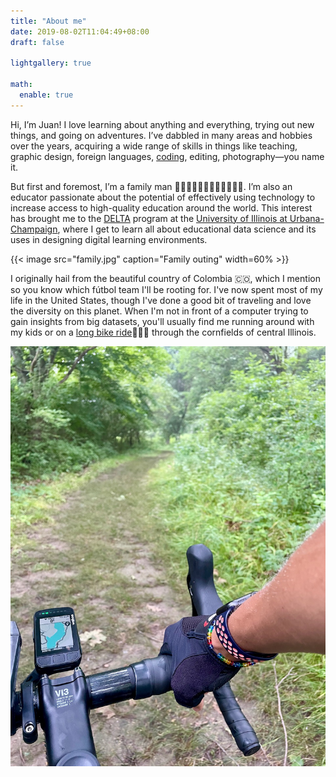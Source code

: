 ```yaml
---
title: "About me"
date: 2019-08-02T11:04:49+08:00
draft: false

lightgallery: true

math:
  enable: true
---
```


<!-- {{< image src="beach.jpg" caption="Sunset in Haifa" width=60% >}} -->

Hi, I’m Juan! I love learning about anything and everything, trying out new things, and going on adventures. I’ve dabbled in many areas and hobbies over the years, acquiring a wide range of skills in things like teaching, graphic design, foreign languages, [coding](https://github.com/juandpinto), editing, photography—you name it.

But first and foremost, I’m a family man 👨🏽👩🏼👦🏻👧🏻👶🏻🐱🐶. I’m also an educator passionate about the potential of effectively using technology to increase access to high-quality education around the world. This interest has brought me to the [DELTA](https://education.illinois.edu/ci/programs-degrees/delta) program at the [University of Illinois at Urbana-Champaign](https://illinois.edu), where I get to learn all about educational data science and its uses in designing digital learning environments.

{{< image src="family.jpg" caption="Family outing" width=60% >}}

I originally hail from the beautiful country of Colombia 🇨🇴, which I mention so you know which fútbol team I'll be rooting for. I've now spent most of my life in the United States, though I've done a good bit of traveling and love the diversity on this planet. When I'm not in front of a computer trying to gain insights from big datasets, you'll usually find me running around with my kids or on a [long bike ride](https://www.strava.com/athletes/2609385)🚴🏽‍♂️ through the cornfields of central Illinois.

![](bike.jpg "Love my gravel bike!")
